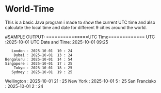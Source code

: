 # World-Time
This is a basic Java program i made to show the current UTC time and also calculate the local time and date for different 9 cities around the world.

#SAMPLE OUTPUT:
===============UTC Time============= 
    UTC     :2025-10-01
UTC Date and Time: 2025-10-01 09:25

       London : 2025-10-01  10 : 24
        Dubai : 2025-10-01  13 : 24
    Bengaluru : 2025-10-01  14 : 54
    Singapore : 2025-10-01  17 : 25
        Tokyo : 2025-10-01  18 : 25
       Sydney : 2025-10-01  19 : 25
   Wellington : 2025-10-01  21 : 25
     New York : 2025-10-01   5 : 25
San Francisko : 2025-10-01   2 : 24
